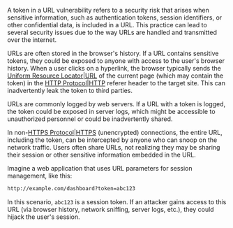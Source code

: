 A token in a URL vulnerability refers to a security risk that arises when sensitive information, such as authentication tokens, session identifiers, or other confidential data, is included in a URL. This practice can lead to several security issues due to the way URLs are handled and transmitted over the internet.
  
URLs are often stored in the browser's history. If a URL contains sensitive tokens, they could be exposed to anyone with access to the user's browser history. When a user clicks on a hyperlink, the browser typically sends the [Uniform Resource Locator|URL]() of the current page (which may contain the token) in the [HTTP Protocol|HTTP]() referer header to the target site. This can inadvertently leak the token to third parties.

URLs are commonly logged by web servers. If a URL with a token is logged, the token could be exposed in server logs, which might be accessible to unauthorized personnel or could be inadvertently shared. 

In non-[HTTPS Protocol|HTTPS]() (unencrypted) connections, the entire URL, including the token, can be intercepted by anyone who can snoop on the network traffic. Users often share URLs, not realizing they may be sharing their session or other sensitive information embedded in the URL.

Imagine a web application that uses URL parameters for session management, like this:

```html
http://example.com/dashboard?token=abc123
```

In this scenario, `abc123` is a session token. If an attacker gains access to this URL (via browser history, network sniffing, server logs, etc.), they could hijack the user's session.